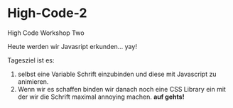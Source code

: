 # High-Code-2
High Code Workshop Two

Heute werden wir Javasript erkunden... yay!

Tagesziel ist es:

1. selbst eine Variable Schrift einzubinden und diese mit Javascript zu animieren.
2. Wenn wir es schaffen binden wir danach noch eine CSS Library ein mit der wir die Schrift maximal annoying machen.
**auf gehts!**
